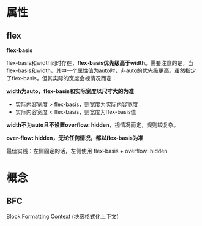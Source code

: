 # 属性

## flex

**flex-basis**

flex-basis和width同时存在，**flex-basis优先级高于width**。需要注意的是，当flex-basis和width，其中一个属性值为auto时，非auto的优先级更高。虽然指定了flex-basis，但其实际的宽度会视情况而定：

**width为auto，flex-basis和实际宽度以尺寸大的为准**

- 实际内容宽度 > flex-basis，则宽度为实际内容宽度
- 实际内容宽度 < flex-basis，则宽度为flex-basis值

**width不为auto且不设置overflow: hidden**，视情况而定，规则较复杂。

**over-flow: hidden，无论任何情况，都以flex-basis为准**

最佳实践：左侧固定的话，左侧使用 flex-basis + overflow: hidden

# 概念

## BFC

Block Formatting Context (块级格式化上下文)

